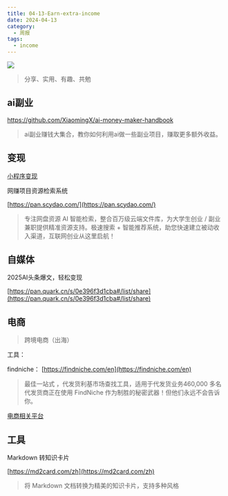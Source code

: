 ```yaml
---
title: 04-13-Earn-extra-income
date: 2024-04-13
category:
  - 周报
tags:
  - income
---
```

![](https://img.nnxx.me/file/5a500390f31add8c94c98.jpg)

> 分享、实用、有趣、共勉



## ai副业

https://github.com/XiaomingX/ai-money-maker-handbook

> ai副业赚钱大集合，教你如何利用ai做一些副业项目，赚取更多额外收益。





## 变现



[小程序变现](https://www.youtube.com/watch?v=3RnS83JmjQU)


网赚项目资源检索系统

[https://pan.scydao.com/](https://pan.scydao.com/)
>专注网盘资源 AI 智能检索，整合百万级云端文件库，为大学生创业 / 副业兼职提供精准资源支持。极速搜索 + 智能推荐系统，助您快速建立被动收入渠道，互联网创业从这里启航！


## 自媒体

2025AI头条爆文，轻松变现

[https://pan.quark.cn/s/0e396f3d1cba#/list/share](https://pan.quark.cn/s/0e396f3d1cba#/list/share)




## 电商

> 跨境电商（出海）


工具：

findniche：
[https://findniche.com/en](https://findniche.com/en)
>最佳一站式  ，代发货利基市场查找工具，适用于代发货业务460,000 多名代发货商正在使用 FindNiche 作为制胜的秘密武器！但他们永远不会告诉你。


[电商相关平台](https://keney.notion.site/1ad72582274680f490abe556cae89690?pvs=4)





## 工具


Markdown 转知识卡片

[https://md2card.com/zh](https://md2card.com/zh)
>将 Markdown 文档转换为精美的知识卡片，支持多种风格




